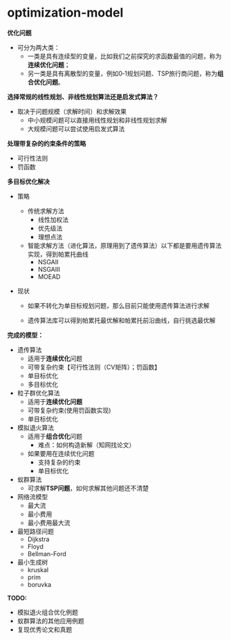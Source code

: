 # optimization-model

**优化问题**

- 可分为两大类：
  - 一类是具有连续型的变量，比如我们之前探究的求函数最值的问题，称为**连续优化问题**；
  - 另一类是具有离散型的变量，例如0‐1规划问题、TSP旅行商问题，称为**组合优化问题**。

**选择常规的线性规划、非线性规划算法还是启发式算法？**

- 取决于问题规模（求解时间）和求解效果
  - 中小规模问题可以直接用线性规划和非线性规划求解
  - 大规模问题可以尝试使用启发式算法

**处理带复杂的约束条件的策略**

- 可行性法则
- 罚函数

**多目标优化解决**

- 策略

  - 传统求解方法
    - 线性加权法
    - 优先级法
    - 理想点法
  - 智能求解方法（进化算法，原理用到了遗传算法）以下都是要用遗传算法实现，得到帕累托曲线
    - NSGAII
    - NSGAIII
    - MOEAD

- 现状

  - 如果不转化为单目标规划问题，那么目前只能使用遗传算法进行求解

  - 遗传算法库可以得到帕累托最优解和帕累托前沿曲线，自行挑选最优解

**完成的模型：**

- 遗传算法
  - 适用于**连续优化**问题
  - 可带复杂约束【可行性法则（CV矩阵）；罚函数】
  - 单目标优化
  - 多目标优化
- 粒子群优化算法
  - 适用于**连续优化问题**
  - 可带复杂约束(使用罚函数实现)
  - 单目标优化
- 模拟退火算法
  - 适用于**组合优化**问题
    - 难点：如何构造新解（知网找论文）
  - 如果要用在连续优化问题
    - 支持复杂的约束
    - 单目标优化
- 蚁群算法
  - 可求解**TSP问题**，如何求解其他问题还不清楚
- 网络流模型
  - 最大流
  - 最小费用
  - 最小费用最大流
- 最短路径问题
  - Dijkstra
  - Floyd
  - Bellman-Ford
- 最小生成树
  - kruskal
  - prim
  - boruvka

**TODO:**

- 模拟退火组合优化例题
- 蚁群算法的其他应用例题
- 复现优秀论文和真题